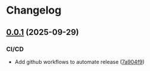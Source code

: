 # Changelog

## [0.0.1](https://github.com/Chayanon-Ninyawee/KMIDS-GFM-Future-Engineer-2025/compare/v0.0.0...v0.0.1) (2025-09-29)


### CI/CD

* Add github workflows to automate release ([7a904f9](https://github.com/Chayanon-Ninyawee/KMIDS-GFM-Future-Engineer-2025/commit/7a904f92845440cf548a05d511784d56ab686864))
